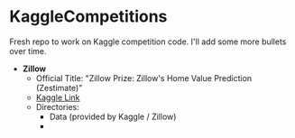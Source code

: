 # KaggleCompetitions
Fresh repo to work on Kaggle competition code.  I'll add some more bullets over time.

 - **Zillow** 
    - Official Title: "Zillow Prize: Zillow's Home Value Prediction (Zestimate)"  
    - [Kaggle Link](https://www.kaggle.com/c/zillow-prize-1)
    - Directories: 
       - Data (provided by Kaggle / Zillow)
       - 
